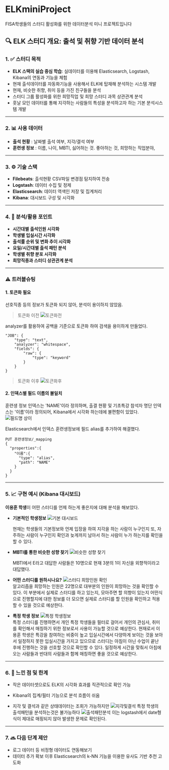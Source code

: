 # ELKminiProject
FISA학생들의 스터디 활성화를 위한 데이터분석 미니 프로젝트입니다

## 🔍 ELK 스터디 개요: 출석 및 취향 기반 데이터 분석

### 1. ✅ 스터디 목적

- **ELK 스택의 실습 중심 학습**: 실데이터를 이용해 Elasticsearch, Logstash, Kibana의 연동과 기능을 체험
- 현재 출석데이터를 자동화기능을 사용해서 ELK에 탑재해 분석하는 시스템 개발
- 현재, 비슷한 취향, 취미 등을 가진 친구들을 분석
- 스터디 그룹 활성화를 위한 희망직업 및 희망 스터디 과목 상관관계 분석
- 훗날 모인 데이터를 통해 지각하는 사람들의 특성을 분석하고자 하는 기본 분석시스템 개발

---

### 2. 📊 사용 데이터

- **출석 현황** :  날짜별 출석 여부, 지각/결석 여부
- **훈련생 정보** : 이름, 나이, MBTI, 싫어하는 것. 좋아하는 것, 희망하는 직업분야,

---

### 3. ⚙️ 기술 스택

- **Filebeats**: 출석현황 CSV파일 변경점 탐지하여 전송
- **Logstash**: 데이터 수집 및 정제
- **Elasticsearch**: 데이터 역색인 저장 및 집계처리
- **Kibana**: 대시보드 구성 및 시각화

---

### 4. 🧠 분석/활용 포인트

- **시간대별 출석인원 시각화**
- **학생별 입실시간 시각화**
- **출석률 순위 및 변화 추이 시각화**
- **요일/시간대별 출석 패턴 분석**
- **학생별 취향 분포 시각화**
- **희망직종과 스터디 상관관계 분석**

---

### ⚠️ 트러블슈팅

#### 1. 토큰화 필요
선호직종 등의 정보가 토큰화 되지 않아, 분석이 용이하지 않았음.

> 토큰화 이전
> ![토큰화전](./캡처/토큰화전.png)

analyzer를 활용하여 공백을 기준으로 토큰화 하여 검색을 용이하게 만들었다.

```
"JOB": {
    "type": "text",
    "analyzer": "whitespace",
    "fields": {
        "raw": {
            "type": "keyword"
        }
    }
}
```
> 토큰화 이후
> ![토큰화후](./캡처/토큰화후.png)

#### 2. 인덱스별 필드 이름의 불일치

훈련생 정보 인덱스는 'NAME'이라 정의하며, 출결 현황 및 기초특강 참석자 명단 인덱스는 '이름'이라 정의되어, Kibana에서 시각화 하는데에 불편함이 있었다.
![필드명 상이](./캡처/필드명상이.jpeg)


Elasticsearch에서 인덱스 훈련생정보에 필드 alias를 추가하여 해결했다.
```
PUT 훈련생정보/_mapping
{
  "properties":{
    "이름":{
      "type": "alias",
      "path": "NAME"
    }
  }
}
```

---

### 5. 📈 구현 예시 (Kibana 대시보드)
**이용훈 학생**이 어떤 스터디를 언제 하는게 좋은지에 대해 분석을 해보았다.
- **기본적인 학생정보**
![기본 대시보드](<./캡처/기본 대시보드.jpeg>)<aside>현재는 학생들의 기본정보와 언제 입장을 하여 지각을 하는 사람이 누구인지 또, 자주하는 사람이 누구인지 확인과 늦게까지 남아서 하는 사람이 누가 하는지를 확인을 할 수 있다.</aside>

- **MBTI를 통한 비슷한 성향 찾기**
![비슷한 성향 찾기](<./캡처/비슷한 성향 찾기.png>)<aside>
MBTI에서 E라고 대답한 사람들은 10명으로 현재 3분의 1이 자신을 외향적이라고 대답했다.  
</aside>

- **어떤 스터디를 원하시나요?**
![스터디 희망인원 확인](</캡처/스터디 희망인원 확인.png>)<aside>
알고리즘을 희망하는 인원은 22명으로 대부분의 인원이 희망하는 것을 확인할 수 있다. 이 부분에서 실제로 스터디를 하고 있는지, 모아주면 할 의향이 있는지 어떤식으로 진행할지에 대한 정보를 더 모으면 실제로 스터디를 할 인원을 확인하고 적용할 수 있을 것으로 예상한다.
</aside>

- **특정 학생 정보**
![특정 학생정보](./캡처/특정학생정보.jpeg)<aside>
특정 스터디를 진행하면서 개인 특정 학생들을 필터로 걸어서 개인의 관심사, 취미를 확인해서 매칭하기 위한 정보로서 사용이 가능할 것으로 예상한다. 현재로서 이용훈 학생은 특강을 참여하는 비중이 높고 입실시간에서 다양하게 보이는 것을 보아서 일정하지 못한 입실시간을 가지고 있으므로 스터디는 아침이 아닌 수업이 끝난 후에 진행하는 것을 선호할 것으로 확인할 수 있다. 일정하게 시간을 맞춰서 아침에 오는 사람들과 반대의 사람들과 함께 매칭하면 좋을 것으로 예상한다.
</aside>


---

### 6. 🔄 느낀 점 및 한계

- 작은 데이터셋으로도 ELK의 시각화 효과를 직관적으로 확인 가능
- Kibana의 집계/필터 기능으로 분석 흐름이 쉬움
  
- 지각 및 결석과 같은 상태데이터는 조회가 가능하지만
  ![지각및결석](./캡처/지각및결석.png)
  특정 학생의 출석패턴을 분석하는것은 불가능하다
  ![출석패턴분석](./캡처/출석패턴%20분석.png)
  이는 logstash에서 date형식이 제대로 매핑되지 않아 발생한 문제로 확인된다.

---

### 7. 🔜 다음 단계 제안

- 로그 데이터 등 비정형 데이터도 연동해보기
- 데이터 추가 확보 이후 Elasticsearch의 k-NN 기능을 이용한 유사도 기반 추천 고도화
